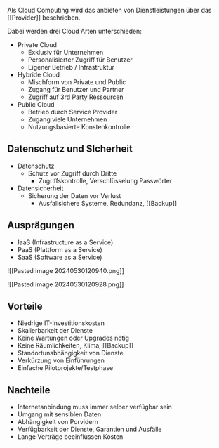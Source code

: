 Als Cloud Computing wird das anbieten von Dienstleistungen über das [[Provider]] beschrieben. 

Dabei werden drei Cloud Arten unterschieden:
- Private Cloud
	- Exklusiv für Unternehmen
	- Personalisierter Zugriff für Benutzer
	- Eigener Betrieb / Infrastruktur
- Hybride Cloud
	- Mischform von Private und Public
	- Zugang für Benutzer und Partner
	- Zugriff auf 3rd Party Ressourcen
- Public Cloud
	- Betrieb durch Service Provider
	- Zugang viele Unternehmen
	- Nutzungsbasierte Konstenkontrolle

## Datenschutz und SIcherheit
- Datenschutz
	- Schutz vor Zugriff durch Dritte
		- Zugriffskontrolle, Verschlüsselung Passwörter
- Datensicherheit
	- Sicherung der Daten vor Verlust
		- Ausfallsichere Systeme, Redundanz, [[Backup]]

## Ausprägungen
- IaaS (Infrastructure as a Service)
- PaaS (Plattform as a Service)
- SaaS (Software as a Service)

![[Pasted image 20240530120940.png]]

![[Pasted image 20240530120928.png]]

## Vorteile 
- Niedrige IT-Investitionskosten
- Skalierbarkeit der Dienste
- Keine Wartungen oder Upgrades nötig
- Keine Räumlichkeiten, Klima, [[Backup]]
- Standortunabhängigkeit von Dienste
- Verkürzung von Einführungen
- Einfache Pilotprojekte/Testphase

## Nachteile
- Internetanbindung muss immer selber verfügbar sein
- Umgang mit sensiblen Daten
- Abhängigkeit von Porvidern
- Verfügbarkeit der Dienste, Garantien und Ausfälle
- Lange Verträge beeinflussen Kosten